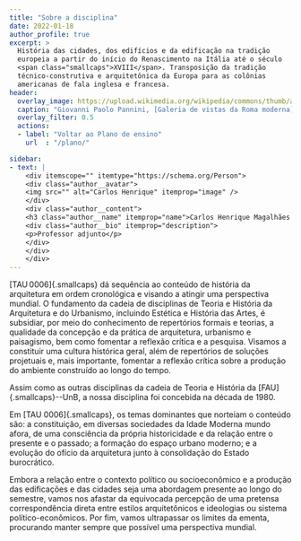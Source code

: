 ```yaml
---
title: "Sobre a disciplina"
date: 2022-01-18
author_profile: true
excerpt: >
  História das cidades, dos edifícios e da edificação na tradição
  europeia a partir do início do Renascimento na Itália até o século
  <span class="smallcaps">XVIII</span>. Transposição da tradição
  técnico-construtiva e arquitetônica da Europa para as colônias
  americanas de fala inglesa e francesa.
header:
  overlay_image: https://upload.wikimedia.org/wikipedia/commons/thumb/a/a7/Photograph_of_a_painting_of_paintings_(20938228960).jpg/2560px-Photograph_of_a_painting_of_paintings_(20938228960).jpg
  caption: "Giovanni Paolo Pannini, [Galeria de vistas da Roma moderna](https://commons.wikimedia.org/wiki/Category:Modern_Rome_(Giovanni_Paolo_Pannini)), 1754"
  overlay_filter: 0.5
  actions:
  - label: "Voltar ao Plano de ensino"
    url  : "/plano/"

sidebar:
- text: |
    <div itemscope="" itemtype="https://schema.org/Person">
    <div class="author__avatar">
    <img src="" alt="Carlos Henrique" itemprop="image" />
    </div>
    <div class="author__content">
    <h3 class="author__name" itemprop="name">Carlos Henrique Magalhães de Lima</h3>
    <div class="author__bio" itemprop="description">
    <p>Professor adjunto</p>
    </div>
    </div>
    </div>
---
```


<section>

[TAU 0006]{.smallcaps} dá sequência ao conteúdo de história da arquitetura em ordem
cronológica e visando a atingir uma perspectiva mundial. O fundamento
da cadeia de disciplinas de Teoria e História da Arquitetura e do
Urbanismo, incluindo Estética e História das Artes, é subsidiar, por
meio do conhecimento de repertórios formais e teorias, a qualidade da
concepção e da prática de arquitetura, urbanismo e paisagismo, bem como
fomentar a reflexão crítica e a pesquisa. Visamos a constituir uma
cultura histórica geral, além de repertórios de soluções projetuais e,
mais importante, fomentar a reflexão crítica sobre a produção do
ambiente construído ao longo do tempo.

Assim como as outras disciplinas da cadeia de Teoria e História da
[FAU]{.smallcaps}--UnB, a nossa disciplina foi concebida na década de 1980.

Em [TAU 0006]{.smallcaps}, os temas dominantes que norteiam o conteúdo
são: a constituição, em diversas sociedades da Idade Moderna mundo
afora, de uma consciência da própria historicidade e da relação entre o
presente e o passado; a formação do espaço urbano moderno; e a evolução
do ofício da arquitetura junto à consolidação do Estado burocrático.

Embora a relação entre
o contexto político ou socioeconômico e a produção das edificações e das
cidades seja uma abordagem presente ao longo do semestre, vamos nos
afastar da equivocada percepção de uma pretensa correspondência direta
entre estilos arquitetônicos e ideologias ou sistema
político-econômicos. Por fim, vamos ultrapassar os limites da ementa,
procurando manter sempre que possível uma perspectiva mundial.

</section>
